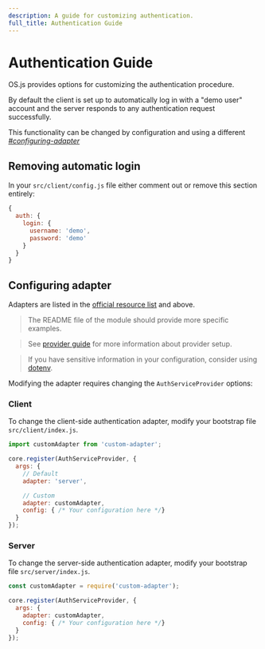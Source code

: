 ```yaml
---
description: A guide for customizing authentication.
full_title: Authentication Guide
---
```


# Authentication Guide

OS.js provides options for customizing the authentication procedure.

By default the client is set up to automatically log in with a "demo user"
account and the server responds to any authentication request successfully.

This functionality can be changed by configuration and using a different *[#configuring-adapter](adapter)*

## Removing automatic login

In your `src/client/config.js` file either comment out or remove this section entirely:

```javascript
{
  auth: {
    login: {
      username: 'demo',
      password: 'demo'
    }
  }
}
```

## Configuring adapter

Adapters are listed in the [official resource list](/resource/official/README.md) and above.

> The README file of the module should provide more specific examples.

> See [provider guide](../provider/README.md) for more information about provider setup.

> If you have sensitive information in your configuration, consider using [dotenv](https://github.com/motdotla/dotenv).

Modifying the adapter requires changing the `AuthServiceProvider` options:

### Client

To change the client-side authentication adapter, modify your bootstrap file `src/client/index.js`.

```javascript
import customAdapter from 'custom-adapter';

core.register(AuthServiceProvider, {
  args: {
    // Default
    adapter: 'server',

    // Custom
    adapter: customAdapter,
    config: { /* Your configuration here */}
  }
});
```

### Server

To change the server-side authentication adapter, modify your bootstrap file `src/server/index.js`.

```javascript
const customAdapter = require('custom-adapter');

core.register(AuthServiceProvider, {
  args: {
    adapter: customAdapter,
    config: { /* Your configuration here */}
  }
});
```
